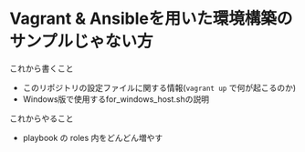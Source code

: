 Vagrant & Ansibleを用いた環境構築のサンプルじゃない方
======

これから書くこと
* このリポジトリの設定ファイルに関する情報(`vagrant up` で何が起こるのか)
* Windows版で使用するfor_windows_host.shの説明

これからやること
* playbook の roles 内をどんどん増やす


